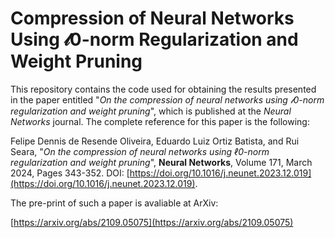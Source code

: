 # Compression of Neural Networks Using 𝓁0-norm Regularization and Weight Pruning

This repository contains the code used for obtaining the results presented in the paper entitled "*On the compression of neural networks using 𝓁0-norm regularization and weight pruning*", which is published at the *Neural Networks* journal. The complete reference for this paper is the following:

Felipe Dennis de Resende Oliveira, Eduardo Luiz Ortiz Batista, and Rui Seara, "*On the compression of neural networks using ℓ0-norm regularization and weight pruning*", **Neural Networks**, Volume 171, March 2024, Pages 343-352. 
DOI: [https://doi.org/10.1016/j.neunet.2023.12.019](https://doi.org/10.1016/j.neunet.2023.12.019).

The pre-print of such a paper is avaliable at ArXiv:

[https://arxiv.org/abs/2109.05075](https://arxiv.org/abs/2109.05075)
